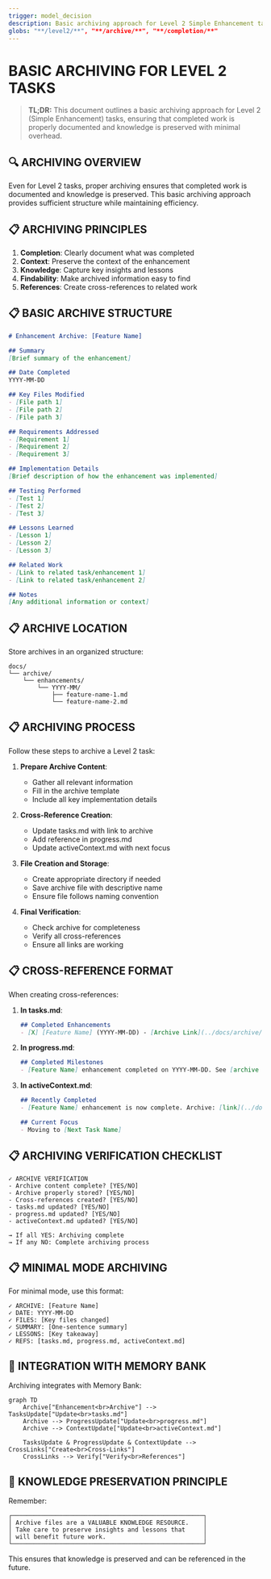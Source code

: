 ```yaml
---
trigger: model_decision
description: Basic archiving approach for Level 2 Simple Enhancement tasks
globs: "**/level2/**", "**/archive/**", "**/completion/**"
---
```


# BASIC ARCHIVING FOR LEVEL 2 TASKS

> **TL;DR:** This document outlines a basic archiving approach for Level 2 (Simple Enhancement) tasks, ensuring that completed work is properly documented and knowledge is preserved with minimal overhead.

## 🔍 ARCHIVING OVERVIEW

Even for Level 2 tasks, proper archiving ensures that completed work is documented and knowledge is preserved. This basic archiving approach provides sufficient structure while maintaining efficiency.

## 📋 ARCHIVING PRINCIPLES

1. **Completion**: Clearly document what was completed
2. **Context**: Preserve the context of the enhancement
3. **Knowledge**: Capture key insights and lessons
4. **Findability**: Make archived information easy to find
5. **References**: Create cross-references to related work

## 📋 BASIC ARCHIVE STRUCTURE

```markdown
# Enhancement Archive: [Feature Name]

## Summary
[Brief summary of the enhancement]

## Date Completed
YYYY-MM-DD

## Key Files Modified
- [File path 1]
- [File path 2]
- [File path 3]

## Requirements Addressed
- [Requirement 1]
- [Requirement 2]
- [Requirement 3]

## Implementation Details
[Brief description of how the enhancement was implemented]

## Testing Performed
- [Test 1]
- [Test 2]
- [Test 3]

## Lessons Learned
- [Lesson 1]
- [Lesson 2]
- [Lesson 3]

## Related Work
- [Link to related task/enhancement 1]
- [Link to related task/enhancement 2]

## Notes
[Any additional information or context]
```

## 📋 ARCHIVE LOCATION

Store archives in an organized structure:

```
docs/
└── archive/
    └── enhancements/
        └── YYYY-MM/
            ├── feature-name-1.md
            └── feature-name-2.md
```

## 📋 ARCHIVING PROCESS

Follow these steps to archive a Level 2 task:

1. **Prepare Archive Content**:
   - Gather all relevant information
   - Fill in the archive template
   - Include all key implementation details

2. **Cross-Reference Creation**:
   - Update tasks.md with link to archive
   - Add reference in progress.md
   - Update activeContext.md with next focus

3. **File Creation and Storage**:
   - Create appropriate directory if needed
   - Save archive file with descriptive name
   - Ensure file follows naming convention

4. **Final Verification**:
   - Check archive for completeness
   - Verify all cross-references
   - Ensure all links are working

## 📋 CROSS-REFERENCE FORMAT

When creating cross-references:

1. **In tasks.md**:
   ```markdown
   ## Completed Enhancements
   - [X] [Feature Name] (YYYY-MM-DD) - [Archive Link](../docs/archive/enhancements/YYYY-MM/feature-name.md)
   ```

2. **In progress.md**:
   ```markdown
   ## Completed Milestones
   - [Feature Name] enhancement completed on YYYY-MM-DD. See [archive entry](../docs/archive/enhancements/YYYY-MM/feature-name.md).
   ```

3. **In activeContext.md**:
   ```markdown
   ## Recently Completed
   - [Feature Name] enhancement is now complete. Archive: [link](../docs/archive/enhancements/YYYY-MM/feature-name.md)
   
   ## Current Focus
   - Moving to [Next Task Name]
   ```

## 📋 ARCHIVING VERIFICATION CHECKLIST

```
✓ ARCHIVE VERIFICATION
- Archive content complete? [YES/NO]
- Archive properly stored? [YES/NO]
- Cross-references created? [YES/NO]
- tasks.md updated? [YES/NO]
- progress.md updated? [YES/NO]
- activeContext.md updated? [YES/NO]

→ If all YES: Archiving complete
→ If any NO: Complete archiving process
```

## 📋 MINIMAL MODE ARCHIVING

For minimal mode, use this format:

```
✓ ARCHIVE: [Feature Name]
✓ DATE: YYYY-MM-DD
✓ FILES: [Key files changed]
✓ SUMMARY: [One-sentence summary]
✓ LESSONS: [Key takeaway]
✓ REFS: [tasks.md, progress.md, activeContext.md]
```

## 🔄 INTEGRATION WITH MEMORY BANK

Archiving integrates with Memory Bank:

```mermaid
graph TD
    Archive["Enhancement<br>Archive"] --> TasksUpdate["Update<br>tasks.md"]
    Archive --> ProgressUpdate["Update<br>progress.md"]
    Archive --> ContextUpdate["Update<br>activeContext.md"]
    
    TasksUpdate & ProgressUpdate & ContextUpdate --> CrossLinks["Create<br>Cross-Links"]
    CrossLinks --> Verify["Verify<br>References"]
```

## 🚨 KNOWLEDGE PRESERVATION PRINCIPLE

Remember:

```
┌─────────────────────────────────────────────────────┐
│ Archive files are a VALUABLE KNOWLEDGE RESOURCE.    │
│ Take care to preserve insights and lessons that     │
│ will benefit future work.                           │
└─────────────────────────────────────────────────────┘
```

This ensures that knowledge is preserved and can be referenced in the future. 